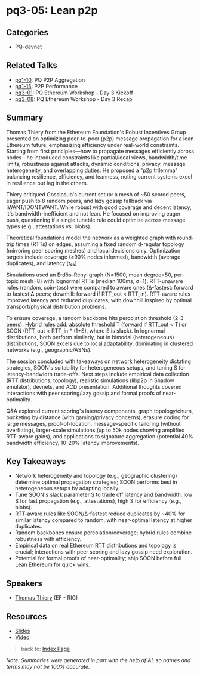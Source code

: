 # pq3-05: Lean p2p

## Categories
- PQ-devnet

## Related Talks
- [pq1-10](pq1-10.md): PQ P2P Aggregation
- [pq1-15](pq1-15.md): P2P Performance
- [pq3-01](pq3-01.md): PQ Ethereum Workshop - Day 3 Kickoff
- [pq3-08](pq3-08.md): PQ Ethereum Workshop - Day 3 Recap

## Summary
Thomas Thiery from the Ethereum Foundation's Robust Incentives Group presented on optimizing peer-to-peer (p2p) message propagation for a lean Ethereum future, emphasizing efficiency under real-world constraints. Starting from first principles—how to propagate messages efficiently across nodes—he introduced constraints like partial/local views, bandwidth/time limits, robustness against attacks, dynamic conditions, privacy, message heterogeneity, and overlapping duties. He proposed a "p2p trilemma" balancing resilience, efficiency, and leanness, noting current systems excel in resilience but lag in the others.

Thiery critiqued Gossipsub's current setup: a mesh of ~50 scored peers, eager push to 8 random peers, and lazy gossip fallback via IWANT/IDONTWANT. While robust with good coverage and decent latency, it's bandwidth-inefficient and not lean. He focused on improving eager push, questioning if a single tunable rule could optimize across message types (e.g., attestations vs. blobs).

Theoretical foundations model the network as a weighted graph with round-trip times (RTTs) on edges, assuming a fixed random d-regular topology (mirroring peer scoring meshes) and local decisions only. Optimization targets include coverage (≥90% nodes informed), bandwidth (average duplicates), and latency (t₉₀).

Simulations used an Erdős–Rényi graph (N=1500, mean degree=50, per-topic mesh=8) with lognormal RTTs (median 100ms, σ=1). RTT-unaware rules (random, coin-toss) were compared to aware ones (Δ-fastest: forward to fastest Δ peers; downhill: forward if RTT_out < RTT_in). RTT-aware rules improved latency and reduced duplicates, with downhill inspired by optimal transport/physical distribution problems.

To ensure coverage, a random backbone hits percolation threshold (2-3 peers). Hybrid rules add: absolute threshold T (forward if RTT_out < T) or SOON (RTT_out < RTT_in * (1+S), where S is slack). In lognormal distributions, both perform similarly, but in bimodal (heterogeneous) distributions, SOON excels due to local adaptability, dominating in clustered networks (e.g., geographic/ASNs).

The session concluded with takeaways on network heterogeneity dictating strategies, SOON's suitability for heterogeneous setups, and tuning S for latency-bandwidth trade-offs. Next steps include empirical data collection (RTT distributions, topology), realistic simulations (libp2p in Shadow emulator), devnets, and ACD presentation. Additional thoughts covered interactions with peer scoring/lazy gossip and formal proofs of near-optimality.

Q&A explored current scoring's latency components, graph topology/churn, bucketing by distance (with gaming/privacy concerns), erasure coding for large messages, proof-of-location, message-specific tailoring (without overfitting), larger-scale simulations (up to 50k nodes showing amplified RTT-aware gains), and applications to signature aggregation (potential 40% bandwidth efficiency, 10-20% latency improvements).

## Key Takeaways
- Network heterogeneity and topology (e.g., geographic clustering) determine optimal propagation strategies; SOON performs best in heterogeneous setups by adapting locally.
- Tune SOON's slack parameter S to trade off latency and bandwidth: low S for fast propagation (e.g., attestations), high S for efficiency (e.g., blobs).
- RTT-aware rules like SOON/Δ-fastest reduce duplicates by ~40% for similar latency compared to random, with near-optimal latency at higher duplicates.
- Random backbones ensure percolation/coverage; hybrid rules combine robustness with efficiency.
- Empirical data on real Ethereum RTT distributions and topology is crucial; interactions with peer scoring and lazy gossip need exploration.
- Potential for formal proofs of near-optimality; ship SOON before full Lean Ethereum for quick wins.

## Speakers
- [Thomas Thiery](https://x.com/soispoke) (EF - RIG)

## Resources
- [Slides](https://drive.google.com/file/d/1X7_uQpidLJVcIxIfpPb0WEgj-R627r7L/view?usp=drive_link)
- [Video](https://youtu.be/zqJrSZTsHGU)

> back to: [Index Page](index.md)

*Note: Summaries were generated in part with the help of AI, so names and terms may not be 100% accurate.*